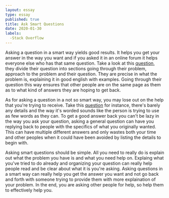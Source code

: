 ```yaml
---
layout: essay
type: essay
published: true
title: Ask Smart Questions
date: 2020-01-30
labels:
  -Stack Overflow
---
```


Asking a question in a smart way yields good results. It helps you get your answer in the way you want and if you asked it in an online forum it helps everyone else who has that same question. Take a look at this [question](https://stackoverflow.com/questions/34691691/reading-from-text-file-to-array-of-strings?rq=1), they divide their question into sections going through their problem, approach to the problem and their question. They are precise in what the problem is, explaining it in good english with examples. Going through their question this way ensures that other people are on the same page as them as to what kind of answers they are hoping to get back.

As for asking a question in a not so smart way, you may lose out on the help that you're trying to receive. Take this [question](https://stackoverflow.com/questions/12862624/whats-the-fastest-way-to-convert-string-to-number-in-javascript) for instance, there's barely any details and the way it's worded sounds like the person is trying to use as few words as they can. To get a good answer back you can't be lazy in the way you ask your question, asking a general question can have you replying back to people with the specifics of what you originally wanted. This can have multiple different answers and only wastes both your time and other peoples when it could have been avoided by listing the details to begin with.

Asking smart questions should be simple. All you need to really do is explain out what the problem you have is and what you need help on. Explaing what you've tried to do already and organizing your question can really help people read and be clear about what it is you're asking. Asking questions in a smart way can really help you get the answer you want and not go back and forth with someone trying to provide them with more explaination of your problem. In the end, you are asking other people for help, so help them to effectively help you.

